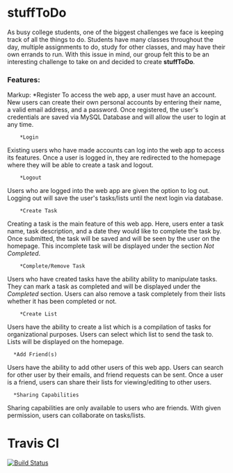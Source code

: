# stuffToDo

As busy college students, one of the biggest challenges we face is keeping track of all the things to do. Students have many classes throughout the day, multiple assignments to do, study for other classes, and may have their own errands to run. With this issue in mind, our group felt this to be an interesting challenge to take on and decided to create **stuffToDo**. 

### Features: ###

Markup: *Register
To access the web app, a user must have an account. New users can create their own personal accounts by entering their name, a valid email address, and a password. Once registered, the user's credentials are saved via MySQL Database and will allow the user to login at any time. 

        *Login
Existing users who have made accounts can log into the web app to access its features. Once a user is logged in, they are redirected to the homepage where they will be able to create a task and logout.

        *Logout
Users who are logged into the web app are given the option to log out. Logging out will save the user's tasks/lists until the next login via database. 

        *Create Task
Creating a task is the main feature of this web app. Here, users enter a task name, task description, and a date they would like to complete the task by. Once submitted, the task will be saved and will be seen by the user on the homepage. This incomplete task will be displayed under the section *Not Completed*.

        *Complete/Remove Task
Users who have created tasks have the ability ability to manipulate tasks. They can mark a task as completed and will be displayed under the *Completed* section. Users can also remove a task completely from their lists whether it has been completed or not.  

        *Create List
Users have the ability to create a list which is a compilation of tasks for organizational purposes. Users can select which list to send the task to. Lists will be displayed on the homepage. 

      *Add Friend(s)
Users have the ability to add other users of this web app. Users can search for other user by their emails, and friend requests can be sent. Once a user is a friend, users can share their lists for viewing/editing to other users.

      *Sharing Capabilities
Sharing capabilities are only available to users who are friends. With given permission, users can collaborate on tasks/lists.


# Travis CI

[![Build Status](https://travis-ci.com/donieypon/Team8.svg?branch=master)](https://travis-ci.com/donieypon/Team8)
